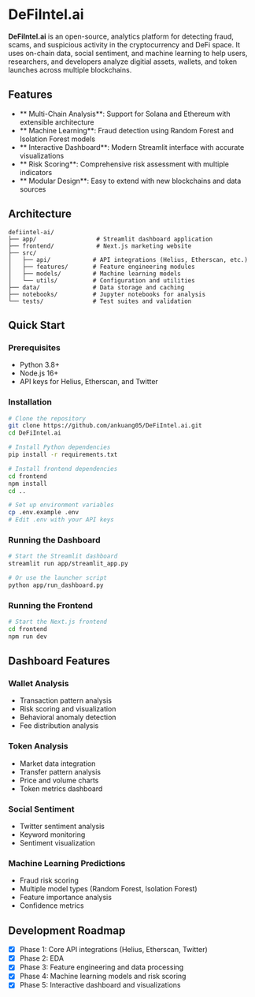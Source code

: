 # DeFiIntel.ai

**DeFiIntel.ai** is an open-source, analytics platform for detecting fraud, scams, and suspicious activity in the cryptocurrency and DeFi space. It uses on-chain data, social sentiment, and machine learning to help users, researchers, and developers analyze digitial assets, wallets, and token launches across multiple blockchains.

## Features

- ** Multi-Chain Analysis**: Support for Solana and Ethereum with extensible architecture
- ** Machine Learning**: Fraud detection using Random Forest and Isolation Forest models
- ** Interactive Dashboard**: Modern Streamlit interface with accurate visualizations
- ** Risk Scoring**: Comprehensive risk assessment with multiple indicators
- ** Modular Design**: Easy to extend with new blockchains and data sources

## Architecture

```
defiintel-ai/
├── app/                 # Streamlit dashboard application
├── frontend/            # Next.js marketing website
├── src/
│   ├── api/            # API integrations (Helius, Etherscan, etc.)
│   ├── features/       # Feature engineering modules
│   ├── models/         # Machine learning models
│   └── utils/          # Configuration and utilities
├── data/               # Data storage and caching
├── notebooks/          # Jupyter notebooks for analysis
└── tests/              # Test suites and validation
```

## Quick Start

### Prerequisites
- Python 3.8+
- Node.js 16+
- API keys for Helius, Etherscan, and Twitter

### Installation

```bash
# Clone the repository
git clone https://github.com/ankuang05/DeFiIntel.ai.git
cd DeFiIntel.ai

# Install Python dependencies
pip install -r requirements.txt

# Install frontend dependencies
cd frontend
npm install
cd ..

# Set up environment variables
cp .env.example .env
# Edit .env with your API keys
```

### Running the Dashboard

```bash
# Start the Streamlit dashboard
streamlit run app/streamlit_app.py

# Or use the launcher script
python app/run_dashboard.py
```

### Running the Frontend

```bash
# Start the Next.js frontend
cd frontend
npm run dev
```

## Dashboard Features

### Wallet Analysis
- Transaction pattern analysis
- Risk scoring and visualization
- Behavioral anomaly detection
- Fee distribution analysis

### Token Analysis
- Market data integration
- Transfer pattern analysis
- Price and volume charts
- Token metrics dashboard

### Social Sentiment
- Twitter sentiment analysis
- Keyword monitoring
- Sentiment visualization

### Machine Learning Predictions
- Fraud risk scoring
- Multiple model types (Random Forest, Isolation Forest)
- Feature importance analysis
- Confidence metrics

## Development Roadmap

- [x] Phase 1: Core API integrations (Helius, Etherscan, Twitter)
- [x] Phase 2: EDA
- [x] Phase 3: Feature engineering and data processing
- [x] Phase 4: Machine learning models and risk scoring
- [x] Phase 5: Interactive dashboard and visualizations
